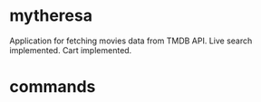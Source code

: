 # mytheresa
Application for fetching movies data from TMDB API. 
Live search implemented.
Cart implemented.
# commands
